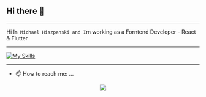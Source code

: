 ## Hi there 👋

---

Hi I`m Michael Hiszpanski and I`m working as a Forntend Developer - React & Flutter




---

[![My Skills](https://skillicons.dev/icons?i=aws,gcp,azure,react,flutter&perline=3)](https://skillicons.dev)

---

- 📫 How to reach me: ...
<p align="center">
  <a href="https://skillicons.dev">
    <img src="https://skillicons.dev/icons?i=linkedin" />
  </a>
</p>
<!--
**MichaelHiszpanski/MichaelHiszpanski** is a ✨ _special_ ✨ repository because its `README.md` (this file) appears on your GitHub profile.

Here are some ideas to get you started:

- 🔭 I’m currently working on ...
- 🌱 I’m currently learning ...
- 👯 I’m looking to collaborate on ...
- 🤔 I’m looking for help with ...
- 💬 Ask me about ...
- 📫 How to reach me: ...
- 😄 Pronouns: ...
- ⚡ Fun fact: ...
-->
